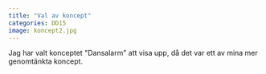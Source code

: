 ```yaml
---
title: "Val av koncept"
categories: DD15
image: koncept2.jpg
---
```


Jag har valt konceptet "Dansalarm" att visa upp, då det var ett av mina mer genomtänkta koncept.
